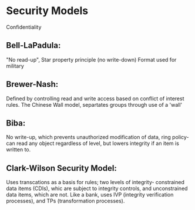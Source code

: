 # Security Models

Confidentiality
## Bell-LaPadula:
"No read-up", Star property principle (no write-down)
Format used for military

## Brewer-Nash:
Defined by controlling read and write access based on conflict of interest rules. 
The Chinese Wall model, separtates groups through use of a 'wall'

## Biba:
No write-up, which prevents unauthorized modification of data, ring policy- can read any object regardless of level, but lowers integrity if an item is written to. 

## Clark-Wilson Security Model:
Uses transcations as a basis for rules; two levels of integrity- constrained data items (CDIs), whic are subject to integrity controls, and unconstrained data items, which are not. 
Like a bank, uses IVP (integrity verification processes), and TPs (transformation processes). 
